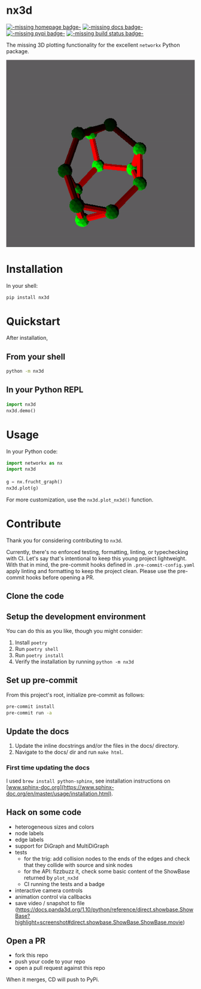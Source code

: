 # nx3d

[![-missing homepage badge-](https://img.shields.io/badge/home-GitHub-blueviolet)](https://github.com/ekalosak/nx3d)
[![-missing docs badge-](https://img.shields.io/badge/docs-ReadTheDocs-blue)](https://nx3d.readthedocs.io/en/latest/)
[![-missing pypi badge-](https://img.shields.io/pypi/v/nx3d)](https://pypi.org/project/nx3d/)
[![-missing build status badge-](https://img.shields.io/github/workflow/status/ekalosak/nx3d/Build%20nx3d%20and%20publish%20to%20PyPi)](https://github.com/ekalosak/nx3d/actions)

The missing 3D plotting functionality for the excellent `networkx` Python package.

![-missing image of frucht graph-](./data/frucht.gif)

# Installation
In your shell:
```sh
pip install nx3d
```

# Quickstart
After installation,

## From your shell
```sh
python -m nx3d
```

## In your Python REPL
```python
import nx3d
nx3d.demo()
```

# Usage
In your Python code:
```python
import networkx as nx
import nx3d

g = nx.frucht_graph()
nx3d.plot(g)
```

For more customization, use the `nx3d.plot_nx3d()` function.

# Contribute
Thank you for considering contributing to `nx3d`.

Currently, there's no enforced testing, formatting, linting, or typechecking with CI. Let's say that's intentional to
keep this young project lightweight.  With that in mind, the pre-commit hooks defined in `.pre-commit-config.yaml` apply
linting and formatting to keep the project clean. Please use the pre-commit hooks before opening a PR.

## Clone the code

## Setup the development environment

You can do this as you like, though you might consider:
1. Install `poetry`
2. Run `poetry shell`
3. Run `poetry install`
4. Verify the installation by running `python -m nx3d`

## Set up pre-commit
From this project's root, initialize pre-commit as follows:

```sh
pre-commit install
pre-commit run -a
```

## Update the docs
1. Update the inline docstrings and/or the files in the docs/ directory.
2. Navigate to the docs/ dir and run `make html`.

### First time updating the docs
I used `brew install python-sphinx`, see installation instructions on [www.sphinx-doc.org](https://www.sphinx-doc.org/en/master/usage/installation.html).

## Hack on some code
- heterogeneous sizes and colors
- node labels
- edge labels
- support for DiGraph and MultiDiGraph
- tests
  - for the trig: add collision nodes to the ends of the edges and check that they collide with source and sink nodes
  - for the API: fizzbuzz it, check some basic content of the ShowBase returned by `plot_nx3d`
  - CI running the tests and a badge
- interactive camera controls
- animation control via callbacks
- save video / snapshot to file
  (https://docs.panda3d.org/1.10/python/reference/direct.showbase.ShowBase?highlight=screenshot#direct.showbase.ShowBase.ShowBase.movie)

## Open a PR
- fork this repo
- push your code to your repo
- open a pull request against this repo

When it merges, CD will push to PyPi.
